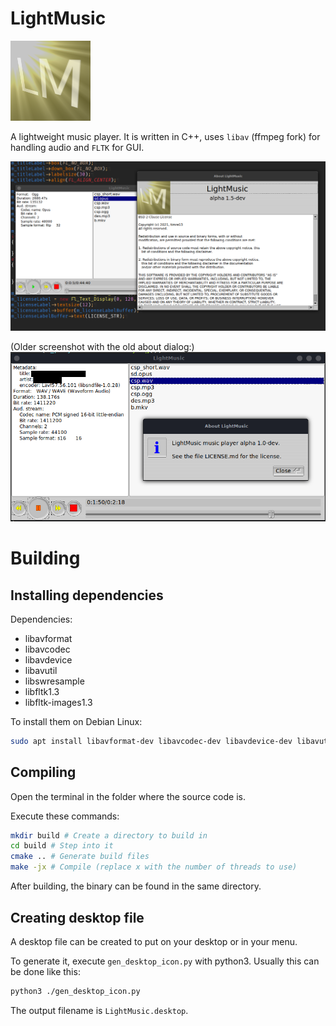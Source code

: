 # LightMusic

![Icon](img/icon.png)

A lightweight music player. It is written in C++, uses
`libav` (ffmpeg fork) for handling audio and `FLTK` for GUI.

![Screenshot](docs/img/sshot2.png)

(Older screenshot with the old about dialog:)
![Screenshot](docs/img/sshot1.png)

# Building

## Installing dependencies

Dependencies:
* libavformat
* libavcodec
* libavdevice
* libavutil
* libswresample
* libfltk1.3
* libfltk-images1.3

To install them on Debian Linux:
```sh
sudo apt install libavformat-dev libavcodec-dev libavdevice-dev libavutil-dev libswresample-dev libfltk1.3-dev libfltk-images1.3
```

## Compiling

Open the terminal in the folder where the source code is.

Execute these commands:
```sh
mkdir build # Create a directory to build in
cd build # Step into it
cmake .. # Generate build files
make -jx # Compile (replace x with the number of threads to use)
```
After building, the binary can be found in the same directory.

## Creating desktop file
A desktop file can be created to put on your desktop or in your menu.

To generate it, execute `gen_desktop_icon.py` with python3.
Usually this can be done like this:
```sh
python3 ./gen_desktop_icon.py
```
The output filename is `LightMusic.desktop`.

